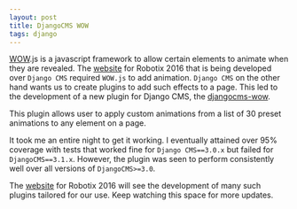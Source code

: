 ```yaml
---
layout: post
title: DjangoCMS WOW
tags: django
---
```


[WOW](http://mynameismatthieu.com/WOW/).js is a javascript framework to allow certain elements to animate when they are revealed. The [website](/robo_web) for Robotix 2016 that is being developed over ```Django CMS``` required ```WOW.js``` to add animation. ```Django CMS``` on the other hand wants us to create plugins to add such effects to a page. This led to the development of a new plugin for Django CMS, the [djangocms-wow](https://pypi.python.org/pypi/djangocms-wow).  

This plugin allows user to apply custom animations from a list of 30 preset animations to any element on a page.  

It took me an entire night to get it working. I eventually attained over 95% coverage with tests that worked fine for ```Django CMS==3.0.x``` but failed for ```DjangoCMS==3.1.x```. However, the plugin was seen to perform consistently well over all versions of ```DjangoCMS>=3.0```.  

The [website](/robo_web) for Robotix 2016 will see the development of many such plugins tailored for our use. Keep watching this space for more updates.